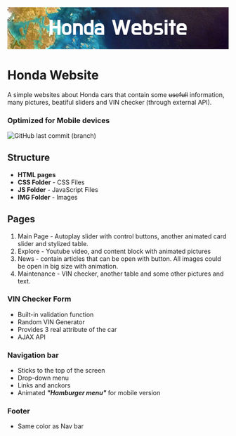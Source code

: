 ![HONDA](SBA/img/Honda_Website.png)
# Honda Website

A simple websites about Honda cars that contain some ~~usefull~~ information, many pictures, beatiful sliders and VIN checker (through external API).
### Optimized for Mobile devices

![GitHub last commit (branch)](https://img.shields.io/github/last-commit/AndriiKordiukov/SBA-FE/main)


## Structure
- **HTML pages**
- **CSS Folder** - CSS Files
- **JS Folder** - JavaScript Files
- **IMG Folder** - Images

## Pages

1. Main Page - Autoplay slider with control buttons, another animated card slider and stylized table.
2. Explore - Youtube video, and content block with animated pictures
3. News - contain articles that can be open with button. All images could be open in big size with animation.
4. Maintenance - VIN checker, another table and some other pictures and text.


### VIN Checker Form

- Built-in validation function
- Random VIN Generator
- Provides 3 real attribute of the car
- AJAX API

### Navigation bar 

+ Sticks to the top of the screen
+ Drop-down menu
+ Links and anckors
+ Animated ***"Hamburger menu"*** for mobile version
 

### Footer

+ Same color as Nav bar
